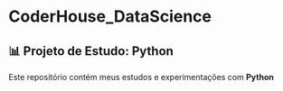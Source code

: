 # CoderHouse_DataScience

## 📊 Projeto de Estudo: Python

Este repositório contém meus estudos e experimentações com **Python**